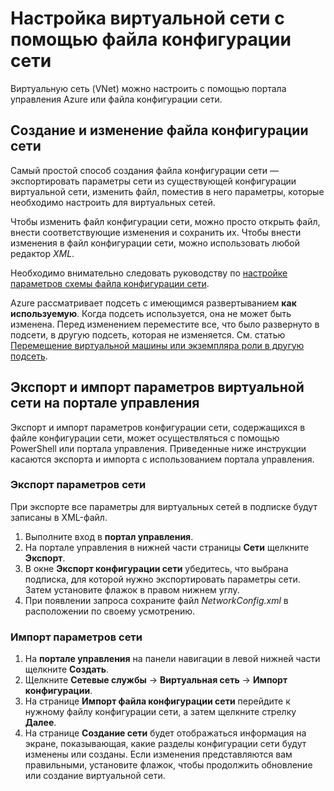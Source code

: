 <properties 
	pageTitle="Настройка виртуальной сети с помощью файла конфигурации сети" 
	description="Инструкции для экспорта и импорта файла конфигурации сети на портале управления Azure для создания или изменения виртуальных сетей. " 
	services="virtual-network" 
	documentationCenter="" 
	authors="jimdial" 
	manager="carmonm" 
	editor="tysonn"/>

<tags
	ms.service="virtual-network"
	ms.devlang="na"
	ms.topic="article"
	ms.tgt_pltfrm="na"
	ms.workload="infrastructure-services" 
	ms.date="03/15/2016"
	ms.author="jdial"/>

# Настройка виртуальной сети с помощью файла конфигурации сети

Виртуальную сеть (VNet) можно настроить с помощью портала управления Azure или файла конфигурации сети.

## Создание и изменение файла конфигурации сети 
Самый простой способ создания файла конфигурации сети — экспортировать параметры сети из существующей конфигурации виртуальной сети, изменить файл, поместив в него параметры, которые необходимо настроить для виртуальных сетей.

Чтобы изменить файл конфигурации сети, можно просто открыть файл, внести соответствующие изменения и сохранить их. Чтобы внести изменения в файл конфигурации сети, можно использовать любой редактор *XML*.

Необходимо внимательно следовать руководству по [настройке параметров схемы файла конфигурации сети](https://msdn.microsoft.com/library/azure/jj157100.aspx).

Azure рассматривает подсеть с имеющимся развертыванием **как используемую**. Когда подсеть используется, она не может быть изменена. Перед изменением переместите все, что было развернуто в подсети, в другую подсеть, которая не изменяется. См. статью [Перемещение виртуальной машины или экземпляра роли в другую подсеть](virtual-networks-move-vm-role-to-subnet.md).

## Экспорт и импорт параметров виртуальной сети на портале управления  
Экспорт и импорт параметров конфигурации сети, содержащихся в файле конфигурации сети, может осуществляться с помощью PowerShell или портала управления. Приведенные ниже инструкции касаются экспорта и импорта с использованием портала управления.

### Экспорт параметров сети
При экспорте все параметры для виртуальных сетей в подписке будут записаны в XML-файл.

1. Выполните вход в **портал управления**.
2. На портале управления в нижней части страницы **Сети** щелкните **Экспорт**.
3. В окне **Экспорт конфигурации сети** убедитесь, что выбрана подписка, для которой нужно экспортировать параметры сети. Затем установите флажок в правом нижнем углу.
4. При появлении запроса сохраните файл *NetworkConfig.xml* в расположении по своему усмотрению.


### Импорт параметров сети

1. На **портале управления** на панели навигации в левой нижней части щелкните **Создать**.
2. Щелкните **Сетевые службы** -> **Виртуальная сеть** -> **Импорт конфигурации**.
3. На странице **Импорт файла конфигурации сети** перейдите к нужному файлу конфигурации сети, а затем щелкните стрелку **Далее**.
4. На странице **Создание сети** будет отображаться информация на экране, показывающая, какие разделы конфигурации сети будут изменены или созданы. Если изменения представляются вам правильными, установите флажок, чтобы продолжить обновление или создание виртуальной сети.

<!---HONumber=AcomDC_0810_2016-->